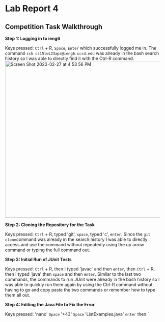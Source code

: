 # Lab Report 4

## Competition Task Walkthrough

**Step 1: Logging in to ieng6**

Keys pressed: `Ctrl` + R, `Space`, `Enter` which successfully logged me in. The command `ssh cs15lwi23apz@ieng6.ucsd.edu` was already in the bash search history so I was able to directly find it with the Ctrl-R command.
  <img width="510" alt="Screen Shot 2023-02-27 at 4 53 56 PM" src="https://user-images.githubusercontent.com/122562580/221724084-763398f9-d81f-4367-a969-a4434ef30e43.png">

  
**Step 2: Cloning the Repository for the Task**
  
Keys pressed: `Ctrl` + R, typed 'git', `space`, typed 'c', `enter`. Since the `git clone`command was already in the search history I was able to directly access and use the command without repeatedly using the up arrow command or typing the full command out.
  
**Step 3: Initial Run of JUnit Tests**

Keys pressed: `Ctrl` + R, then I typed 'javac' and then `enter`, then `Ctrl` + R, then I typed 'java' then `space` and then `enter`. Similar to the last two commands, the commands to run JUnit were already in the bash history so I was able to quickly run them again by using the Ctrl-R command without having to go and copy paste the two commands or remember how to type them all out.
  
**Step 4: Editing the Java File to Fix the Error**
  
Keys pressed: 'nano' `Space` '+43' `Space` 'ListExamples.java' `enter` then `<Space><Space>
